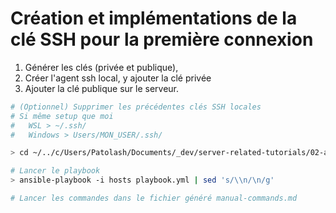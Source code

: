 # Création et implémentations de la clé SSH pour la première connexion

1. Générer les clés (privée et publique),
2. Créer l'agent ssh local, y ajouter la clé privée
3. Ajouter la clé publique sur le serveur.

```bash
# (Optionnel) Supprimer les précédentes clés SSH locales
# Si même setup que moi
#   WSL > ~/.ssh/
#   Windows > Users/MON_USER/.ssh/

> cd ~/../c/Users/Patolash/Documents/_dev/server-related-tutorials/02-ansible/08-ssh-key-generation-full/ansible

# Lancer le playbook
> ansible-playbook -i hosts playbook.yml | sed 's/\\n/\n/g'

# Lancer les commandes dans le fichier généré manual-commands.md
```
